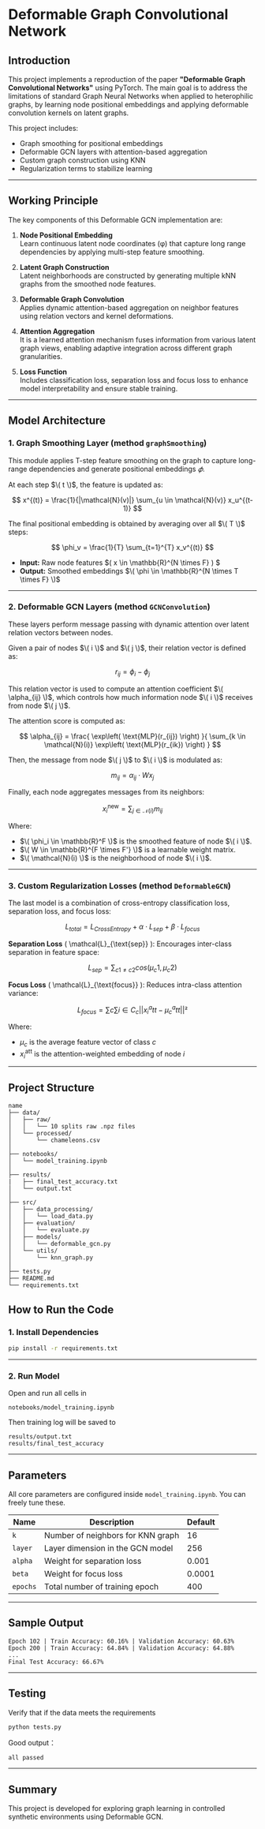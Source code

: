 # Deformable Graph Convolutional Network

## Introduction

This project implements a reproduction of the paper **"Deformable Graph Convolutional Networks"** using PyTorch. The main goal is to address the limitations of standard Graph Neural Networks when applied to heterophilic graphs, by learning node positional embeddings and applying deformable convolution kernels on latent graphs.

This project includes:
- Graph smoothing for positional embeddings
- Deformable GCN layers with attention-based aggregation
- Custom graph construction using KNN
- Regularization terms to stabilize learning

---

## Working Principle

The key components of this Deformable GCN implementation are:

1. **Node Positional Embedding**  
   Learn continuous latent node coordinates (φ) that capture long range dependencies by applying multi-step feature smoothing.

2. **Latent Graph Construction**  
   Latent neighborhoods are constructed by generating multiple kNN graphs from the smoothed node features.

3. **Deformable Graph Convolution**  
   Applies dynamic attention-based aggregation on neighbor features using relation vectors and kernel deformations.

4. **Attention Aggregation**  
   It is a learned attention mechanism fuses information from various latent graph views, enabling adaptive integration across different graph granularities.

5. **Loss Function**  
   Includes classification loss, separation loss and focus loss to enhance model interpretability and ensure stable training.

---

## Model Architecture

### 1. Graph Smoothing Layer (method `graphSmoothing`)
This module applies T-step feature smoothing on the graph to capture long-range dependencies and generate positional embeddings $𝜙$.

At each step $\( t \)$, the feature is updated as:

$$
x^{(t)} = \frac{1}{|\mathcal{N}(v)|} \sum_{u \in \mathcal{N}(v)} x_u^{(t-1)}
$$

The final positional embedding is obtained by averaging over all $\( T \)$ steps:

$$
\phi_v = \frac{1}{T} \sum_{t=1}^{T} x_v^{(t)}
$$

- **Input:** Raw node features $\( x \in \mathbb{R}^{N \times F} \) $ 
- **Output:** Smoothed embeddings $\( \phi \in \mathbb{R}^{N \times T \times F} \)$
---

### 2. Deformable GCN Layers (method `GCNConvolution`)

These layers perform message passing with dynamic attention over latent relation vectors between nodes.

Given a pair of nodes $\( i \)$ and $\( j \)$, their relation vector is defined as:

$$
r_{ij} = \phi_i - \phi_j
$$

This relation vector is used to compute an attention coefficient $\( \alpha_{ij} \)$, which controls how much information node $\( i \)$ receives from node $\( j \)$.

The attention score is computed as:

$$
\alpha_{ij} = \frac{ \exp\left( \text{MLP}(r_{ij}) \right) }{ \sum_{k \in \mathcal{N}(i)} \exp\left( \text{MLP}(r_{ik}) \right) }
$$

Then, the message from node $\( j \)$ to $\( i \)$ is modulated as:

$$
m_{ij} = \alpha_{ij} \cdot W x_j
$$

Finally, each node aggregates messages from its neighbors:

$$
x_i^{\text{new}} = \sum_{j \in \mathcal{N}(i)} m_{ij}
$$

Where:
- $\( \phi_i \in \mathbb{R}^F \)$ is the smoothed feature of node $\( i \)$.
- $\( W \in \mathbb{R}^{F \times F'} \)$ is a learnable weight matrix.
- $\( \mathcal{N}(i) \)$ is the neighborhood of node $\( i \)$.

---

### 3. Custom Regularization Losses (method `DeformableGCN`)

The last model is a combination of cross-entropy classification loss, separation loss, and focus loss:

$$
L_{total} = L_{Cross Entropy} + α ⋅ L_{sep} + β ⋅ L_{focus}
$$

**Separation Loss** \( \mathcal{L}_{\text{sep}} \): Encourages inter-class separation in feature space:

$$
L_{sep} = ∑_{c1 ≠ c2} cos(μ_c1, μ_c2)
$$

**Focus Loss** \( \mathcal{L}_{\text{focus}} \): Reduces intra-class attention variance:

$$
L_{focus} = ∑{c} ∑{i ∈ C_c} || x_i^att - μ_c^att ||²
$$

Where:
- $\mu_c$ is the average feature vector of class $c$
- $x_i^{\text{att}}$ is the attention-weighted embedding of node $i$

---

## Project Structure

```
name
├── data/
│   ├── raw/
│   │   └── 10 splits raw .npz files
│   └── processed/
│       └── chameleons.csv
│
├── notebooks/
│   └── model_training.ipynb
│
├── results/
|   ├── final_test_accuracy.txt
│   └── output.txt
│
├── src/
│   ├── data_processing/
│   │   └── load_data.py
│   ├── evaluation/
│   │   └── evaluate.py
│   ├── models/
│   │   └── deformable_gcn.py
│   └── utils/
│       └── knn_graph.py
│
├── tests.py
├── README.md 
└── requirements.txt
```

## How to Run the Code

### 1. Install Dependencies

```bash
pip install -r requirements.txt
```

---

### 2. Run Model

Open and run all cells in

```
notebooks/model_training.ipynb
```

Then training log will be saved to
```
results/output.txt
results/final_test_accuracy
```

---

## Parameters

All core parameters are configured inside `model_training.ipynb`. You can freely tune these.

| Name        | Description                              | Default |
|-------------|------------------------------------------|---------|
| `k`         | Number of neighbors for KNN graph        | 16      |
| `layer`     | Layer dimension in the GCN model         | 256     |
| `alpha`     | Weight for separation loss               | 0.001   |
| `beta`      | Weight for focus loss                    | 0.0001  |
| `epochs`    | Total number of training epoch           | 400     |

---

## Sample Output

```
Epoch 102 | Train Accuracy: 60.16% | Validation Accuracy: 60.63%
Epoch 200 | Train Accuracy: 64.84% | Validation Accuracy: 64.88%
...
Final Test Accuracy: 66.67%
```

---

## Testing

Verify that if the data meets the requirements

```bash
python tests.py
```

Good output：
```
all passed
```

---

## Summary

This project is developed for exploring graph learning in controlled synthetic environments using Deformable GCN.
